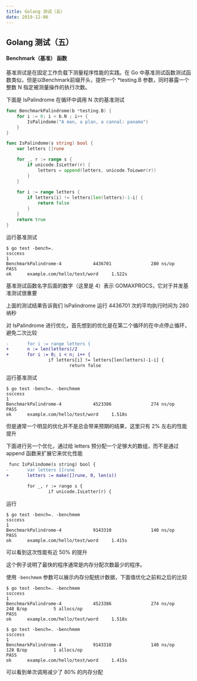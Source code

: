 ```yaml
---
title: Golang 测试（五）
date: 2019-12-06
---
```


## Golang 测试（五）



#### Benchmark（基准） 函数

基准测试是在固定工作负载下测量程序性能的实践。在 Go 中基准测试函数测试函数类似，但是以Benchmark前缀开头，提供一个 *testing.B 参数，同时暴露一个整数 N 指定被测量操作的执行次数。

下面是 IsPalindrome 在循环中调用 N 次的基准测试

```go
func BenchmarkPalindrome(b *testing.B) {
	for i := 0; i < b.N ; i++ {
		IsPalindome("A man, a plan, a cannal: panama")
	}
}
```
```go
func IsPalindome(s string) bool {
	var letters []rune

	for _, r := range s {
		if unicode.IsLetter(r) {
			letters = append(letters, unicode.ToLower(r))
		}
	}
	
	for i := range letters {
		if letters[i] != letters[len(letters)-1-i] {
			return false
		}
	}
	return true
}

```

运行基准测试
```shell
$ go test -bench=.
ssccess
1
BenchmarkPalindrome-4            4436701               280 ns/op
PASS
ok      example.com/hello/test/word     1.522s
```
基准测试函数名字后面的数字（这里是 4）表示 GOMAXPROCS，它对于并发基准测试很重要

上面的测试结果告诉我们 IsPalindrome 运行 4436701 次的平均执行时间为 280 纳秒



对 IsPalindrome 进行优化，首先想到的优化是在第二个循环的在中点停止循环，避免二次比较

```diff 
-       for i := range letters {
+       n := len(letters)/2
+       for i := 0; i < n; i++ {
                if letters[i] != letters[len(letters)-1-i] {
                        return false
```

运行基准测试
```shell
$ go test -bench=. -benchmem
ssccess
1
BenchmarkPalindrome-4            4523386               274 ns/op            
PASS
ok      example.com/hello/test/word     1.518s
```
但是通常一个明显的优化并不是总会带来预期的结果，这里只有 2% 左右的性能提升



下面进行另一个优化，通过给 letters 预分配一个足够大的数组，而不是通过 append 函数来扩展它来优化性能
```diff
 func IsPalindome(s string) bool {
-       var letters []rune
+       letters := make([]rune, 0, len(s))
 
        for _, r := range s {
                if unicode.IsLetter(r) {
```

运行
```shell
$ go test -bench=. -benchmem
ssccess
1
BenchmarkPalindrome-4            9143310               140 ns/op            
PASS
ok      example.com/hello/test/word     1.415s
```
可以看到这次性能有近 50% 的提升

这个例子说明了最快的程序通常是内存分配次数最少的程序。



使用 `-benchmem` 参数可以展示内存分配统计数据，下面值优化之前和之后的比较

```shell
$ go test -bench=. -benchmem
ssccess
1
BenchmarkPalindrome-4            4523386               274 ns/op             248 B/op          5 allocs/op
PASS
ok      example.com/hello/test/word     1.518s
```

```shell
$ go test -bench=. -benchmem
ssccess
1
BenchmarkPalindrome-4            9143310               140 ns/op             128 B/op          1 allocs/op
PASS
ok      example.com/hello/test/word     1.415s
```

可以看到单次调用减少了 80% 的内存分配




